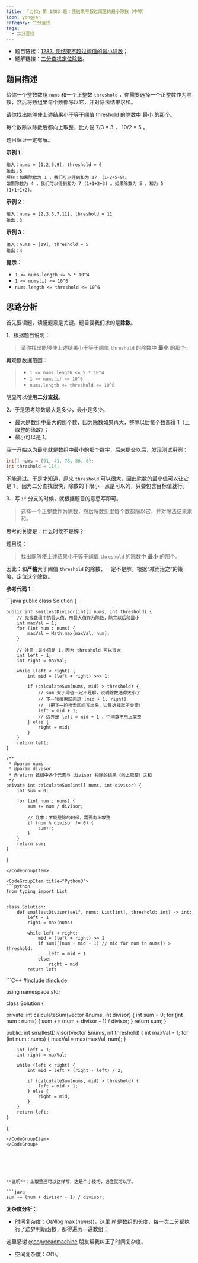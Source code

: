 ```yaml
---
title: 「力扣」第 1283 题：使结果不超过阈值的最小除数（中等）
icon: yongyan
category: 二分查找
tags:
  - 二分查找
---
```


- 题目链接：[1283. 使结果不超过阈值的最小除数](https://leetcode-cn.com/problems/find-the-smallest-divisor-given-a-threshold/)；
- 题解链接：[二分查找定位除数](https://leetcode-cn.com/problems/find-the-smallest-divisor-given-a-threshold/solution/er-fen-cha-zhao-ding-wei-chu-shu-by-liweiwei1419/)。

## 题目描述

给你一个整数数组 `nums` 和一个正整数 `threshold` ，你需要选择一个正整数作为除数，然后将数组里每个数都除以它，并对除法结果求和。

请你找出能够使上述结果小于等于阈值 threshold 的除数中 最小 的那个。

每个数除以除数后都向上取整，比方说 7/3 = 3 ， 10/2 = 5 。

题目保证一定有解。

**示例 1：**

```
输入：nums = [1,2,5,9], threshold = 6
输出：5
解释：如果除数为 1 ，我们可以得到和为 17 （1+2+5+9）。
如果除数为 4 ，我们可以得到和为 7 (1+1+2+3) 。如果除数为 5 ，和为 5 (1+1+1+2)。
```

**示例 2：**

```
输入：nums = [2,3,5,7,11], threshold = 11
输出：3
```

**示例 3：**

```
输入：nums = [19], threshold = 5
输出：4
```

**提示：**

- `1 <= nums.length <= 5 * 10^4`
- `1 <= nums[i] <= 10^6`
- `nums.length <= threshold <= 10^6`

## 思路分析

首先要读题，读懂题意是关键。题目要我们求的是**除数**。

1、根据题目说明：

> 请你找出能够使上述结果小于等于阈值 `threshold` 的除数中 **最小** 的那个。

再观察数据范围：

> - `1 <= nums.length <= 5 * 10^4`
> - `1 <= nums[i] <= 10^6`
> - `nums.length <= threshold <= 10^6`

明显可以使用**二分查找**。

2、于是思考除数最大是多少，最小是多少。

- 最大是数组中最大的那个数，因为除数如果再大，整除以后每个数都得 1（上取整的缘故）；
- 最小可以是 1。

我一开始以为最小就是数组中最小的那个数字，后来提交以后，发现测试用例：

```java
int[] nums = {91, 41, 78, 86, 8};
int threshold = 114;
```

不能通过。于是才知道，原来 `threshold` 可以很大，因此除数的最小值可以让它是 $1$ 。因为二分查找很快，除数的下限小一点是可以的，只要包含目标值就行。

3、写 `if` 分支的时候，就根据题目的意思写即可。

> 选择一个正整数作为除数，然后将数组里每个数都除以它，并对除法结果求和。

思考的关键是：什么时候不是解？

题目说：

> 找出能够使上述结果小于等于阈值 `threshold` 的除数中 **最小** 的那个。

因此：和**严格**大于阈值 `threshold` 的除数，一定不是解。根据“减而治之”的策略，定位这个除数。

**参考代码 1**：

<CodeGroup>
<CodeGroupItem title="Java">
```java
public class Solution {

    public int smallestDivisor(int[] nums, int threshold) {
        // 先找数组中的最大值，用最大值作为除数，除完以后和最小
        int maxVal = 1;
        for (int num : nums) {
            maxVal = Math.max(maxVal, num);
        }

        // 注意：最小值是 1，因为 threshold 可以很大
        int left = 1;
        int right = maxVal;

        while (left < right) {
            int mid = (left + right) >>> 1;

            if (calculateSum(nums, mid) > threshold) {
                // sum 大于阈值一定不是解，说明除数选得太小了
                // 下一轮搜索区间是 [mid + 1, right]
                // （把下一轮搜索区间写出来，边界选择就不会错）
                left = mid + 1;
                // 边界是 left = mid + 1 ，中间数不用上取整
            } else {
                right = mid;
            }
        }
        return left;
    }

    /**
     * @param nums
     * @param divisor
     * @return 数组中各个元素与 divisor 相除的结果（向上取整）之和
     */
    private int calculateSum(int[] nums, int divisor) {
        int sum = 0;

        for (int num : nums) {
            sum += num / divisor;

            // 注意：不能整除的时候，需要向上取整
            if (num % divisor != 0) {
                sum++;
            }
        }
        return sum;
    }

}

````
</CodeGroupItem>

<CodeGroupItem title="Python3">
```python
from typing import List


class Solution:
    def smallestDivisor(self, nums: List[int], threshold: int) -> int:
        left = 1
        right = max(nums)

        while left < right:
            mid = (left + right) >> 1
            if sum([(num + mid - 1) // mid for num in nums]) > threshold:
                left = mid + 1
            else:
                right = mid
        return left
````

</CodeGroupItem>

<CodeGroupItem title="C++">
```C++
#include <iostream>
#include <vector>

using namespace std;

class Solution {

private:
int calculateSum(vector<int> &nums, int divisor) {
int sum = 0;
for (int num : nums) {
sum += (num + divisor - 1) / divisor;
}
return sum;
}

public:
int smallestDivisor(vector<int> &nums, int threshold) {
int maxVal = 1;
for (int num : nums) {
maxVal = max(maxVal, num);
}

        int left = 1;
        int right = maxVal;

        while (left < right) {
            int mid = left + (right - left) / 2;

            if (calculateSum(nums, mid) > threshold) {
                left = mid + 1;
            } else {
                right = mid;
            }
        }
        return left;
    }

};

````
</CodeGroupItem>
</CodeGroup>






**说明**：上取整还可以这样写，这是个小技巧，记住就可以了。

```java
sum += (num + divisor - 1) / divisor;
````

**复杂度分析**：

- 时间复杂度：$O(N \log \max(nums))$，这里 $N$ 是数组的长度，每一次二分都执行了边界判断函数，都得遍历一遍数组；

这里感谢 [@copyreadmachine](/u/copyreadmachine/) 朋友帮我纠正了时间复杂度。

- 空间复杂度：$O(1)$。
